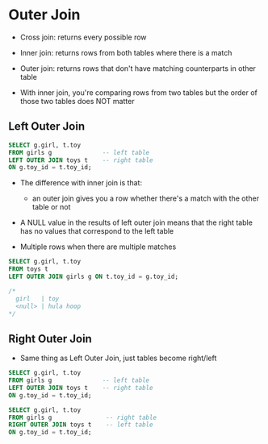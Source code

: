# Outer Join

- Cross join: returns every possible row
- Inner join: returns rows from both tables where there is a match

- Outer join: returns rows that don't have matching counterparts in other table

- With inner join, you're comparing rows from two tables but the order of those two tables does NOT matter

## Left Outer Join

```sql
SELECT g.girl, t.toy
FROM girls g              -- left table
LEFT OUTER JOIN toys t    -- right table
ON g.toy_id = t.toy_id;
```

- The difference with inner join is that:
  - an outer join gives you a row whether there's a match with the other table or not

- A NULL value in the results of left outer join means that the right table has
  no values that correspond to the left table

- Multiple rows when there are multiple matches


```sql
SELECT g.girl, t.toy
FROM toys t
LEFT OUTER JOIN girls g ON t.toy_id = g.toy_id;

/*
  girl   | toy
  <null> | hula hoop
*/
```

## Right Outer Join

- Same thing as Left Outer Join, just tables become right/left

```sql
SELECT g.girl, t.toy
FROM girls g              -- left table
LEFT OUTER JOIN toys t    -- right table
ON g.toy_id = t.toy_id;
```

```sql
SELECT g.girl, t.toy
FROM girls g               -- right table
RIGHT OUTER JOIN toys t    -- left table
ON g.toy_id = t.toy_id;
```
